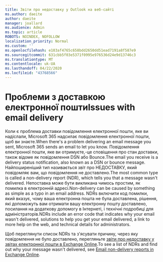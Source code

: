 ```yaml
---
title: Звіти про недоставку у Outlook на веб-сайті
ms.author: daeite
author: daeite
manager: joallard
ms.audience: Admin
ms.topic: article
ROBOTS: NOINDEX, NOFOLLOW
localization_priority: Normal
ms.custom: ''
ms.openlocfilehash: e103af4765c658bdd2650dd51ead7191a8f587e9
ms.sourcegitcommit: 631cbb5f03e5371f0995e976536d24e9d13746c3
ms.translationtype: MT
ms.contentlocale: uk-UA
ms.lasthandoff: 04/22/2020
ms.locfileid: "43768566"
---
```

# <a name="issues-with-email-delivery"></a><span data-ttu-id="dc6d0-102">Проблеми з доставкою електронної пошти</span><span class="sxs-lookup"><span data-stu-id="dc6d0-102">Issues with email delivery</span></span>

<span data-ttu-id="dc6d0-103">Коли є проблема доставки повідомлення електронної пошти, яке ви надіслали, Microsoft 365 надсилає повідомлення електронної пошти, щоб ви знаєте.</span><span class="sxs-lookup"><span data-stu-id="dc6d0-103">When there's a problem delivering an email message you sent, Microsoft 365 sends an email to let you know.</span></span> <span data-ttu-id="dc6d0-104">Повідомлення електронної пошти, яке ви отримуєте,-це сповіщення про стан доставки, також відоме як повідомлення DSN або Bounce.</span><span class="sxs-lookup"><span data-stu-id="dc6d0-104">The email you receive is a delivery status notification, also known as a DSN or bounce message.</span></span> <span data-ttu-id="dc6d0-105">Найпоширеніший тип називається звіт про НЕДОСТАВКУ, який повідомляє вам, що повідомлення не доставлено.</span><span class="sxs-lookup"><span data-stu-id="dc6d0-105">The most common type is called a non-delivery report (NDR), which tells you that a message wasn't delivered.</span></span> <span data-ttu-id="dc6d0-106">Непоставка може бути викликана чимось простим, як помилка в електронній адресі.</span><span class="sxs-lookup"><span data-stu-id="dc6d0-106">Non-delivery can be caused by something as simple as a typo in an email address.</span></span> <span data-ttu-id="dc6d0-107">NDRs включити код помилки, який вказує, чому ваша електронна пошта не була доставлена, рішення, які допоможуть вам отримати вашу електронну пошту доставлено, посилання на додаткову допомогу в Інтернеті, і технічні подробиці для адміністраторів.</span><span class="sxs-lookup"><span data-stu-id="dc6d0-107">NDRs include an error code that indicates why your email wasn't delivered, solutions to help you get your email delivered, a link to more help on the web, and technical details for administrators.</span></span>

<span data-ttu-id="dc6d0-108">Щоб переглянути список NDRs та з'ясувати причину, через яку повідомлення не було доставлено, перегляньте [звіти про недоставку у звітах електронної пошти в Exchange Online](https://docs.microsoft.com/exchange/mail-flow-best-practices/non-delivery-reports-in-exchange-online/non-delivery-reports-in-exchange-online).</span><span class="sxs-lookup"><span data-stu-id="dc6d0-108">To see a list of NDRs and find out why your message wasn't delivered, see [Email non-delivery reports in Exchange Online](https://docs.microsoft.com/exchange/mail-flow-best-practices/non-delivery-reports-in-exchange-online/non-delivery-reports-in-exchange-online).</span></span>